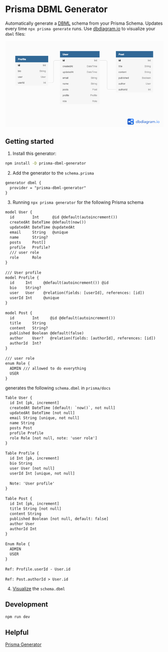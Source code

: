 # Prisma DBML Generator

Automatically generate a [DBML](https://www.dbml.org/home) schema from your Prisma Schema. Updates every time `npx prisma generate` runs. Use [dbdiagram.io](https://dbdiagram.io/home) to visualize your `dbml` files:

![DB Diagram](./dbdiagram.png)

## Getting started

1. Install this generator:

```bash
npm install -D prisma-dbml-generator
```

2. Add the generator to the `schema.prisma`

```prisma
generator dbml {
  provider = "prisma-dbml-generator"
}
```

3. Running `npx prisma generator` for the following Prisma schema

```prisma
model User {
  id        Int      @id @default(autoincrement())
  createdAt DateTime @default(now())
  updatedAt DateTime @updatedAt
  email     String   @unique
  name      String?
  posts     Post[]
  profile   Profile?
  /// user role
  role      Role
}

/// User profile
model Profile {
  id     Int     @default(autoincrement()) @id
  bio    String?
  user   User    @relation(fields: [userId], references: [id])
  userId Int     @unique
}

model Post {
  id        Int     @id @default(autoincrement())
  title     String
  content   String?
  published Boolean @default(false)
  author    User?   @relation(fields: [authorId], references: [id])
  authorId  Int?
}

/// user role
enum Role {
  ADMIN /// allowed to do everything
  USER
}
```

generates the following `schema.dbml` in `prisma/docs`

```dbml
Table User {
  id Int [pk, increment]
  createdAt DateTime [default: `now()`, not null]
  updatedAt DateTime [not null]
  email String [unique, not null]
  name String
  posts Post
  profile Profile
  role Role [not null, note: 'user role']
}

Table Profile {
  id Int [pk, increment]
  bio String
  user User [not null]
  userId Int [unique, not null]

  Note: 'User profile'
}

Table Post {
  id Int [pk, increment]
  title String [not null]
  content String
  published Boolean [not null, default: false]
  author User
  authorId Int
}

Enum Role {
  ADMIN
  USER
}

Ref: Profile.userId - User.id

Ref: Post.authorId > User.id
```

4. [Visualize](https://dbdiagram.io/d) the `schema.dbml`

## Development

```bash
npm run dev
```

## Helpful

[Prisma Generator](https://github.com/prisma/specs/tree/master/generators)